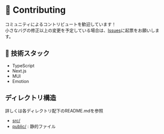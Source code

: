 # 🤝️ Contributing

コミュニティによるコントリビュートを歓迎しています！  
小さなバグの修正以上の変更を予定している場合は、[Issues](https://github.com/cuculus-dev/cuculus/issues)に起票をお願いします。

## 🔧 技術スタック

- TypeScript
- Next.js
- MUI
- Emotion

## ディレクトリ構造

詳しくは各ディレクトリ配下のREADME.mdを参照

- [src/](./src)
- [public/](./public) : 静的ファイル
